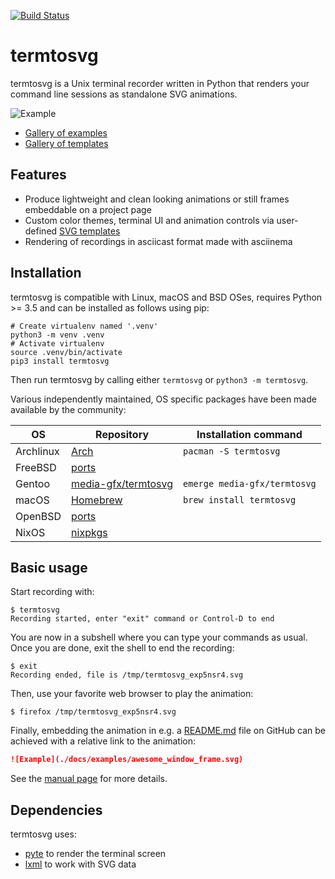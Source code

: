 [![Build Status](https://travis-ci.com/nbedos/termtosvg.svg?branch=develop)](https://travis-ci.com/nbedos/termtosvg)


# termtosvg
termtosvg is a Unix terminal recorder written in Python that renders your command
line sessions as standalone SVG animations.

![Example](./docs/examples/awesome_window_frame_powershell.svg)

* [Gallery of examples](https://nbedos.github.io/termtosvg/pages/examples.html)
* [Gallery of templates](https://nbedos.github.io/termtosvg/pages/templates.html)

## Features
* Produce lightweight and clean looking animations or still frames embeddable on a project page
* Custom color themes, terminal UI and animation controls via user-defined [SVG templates](man/termtosvg-templates.md)
* Rendering of recordings in asciicast format made with asciinema
    
## Installation
termtosvg is compatible with Linux, macOS and BSD OSes, requires Python >= 3.5 and can be installed as follows using pip:
```shell
# Create virtualenv named '.venv'
python3 -m venv .venv
# Activate virtualenv
source .venv/bin/activate
pip3 install termtosvg
```
Then run termtosvg by calling either `termtosvg` or `python3 -m termtosvg`.

Various independently maintained, OS specific packages have been made available by the community:

| OS       | Repository  | Installation command  |
|----------|-------------|---|
| Archlinux  | [Arch](https://www.archlinux.org/packages/community/any/termtosvg/)  |`pacman -S termtosvg`   |
| FreeBSD | [ports](https://www.freshports.org/graphics/py-termtosvg) | |
| Gentoo | [media-gfx/termtosvg](https://packages.gentoo.org/packages/media-gfx/termtosvg) | `emerge media-gfx/termtosvg`|
| macOS  | [Homebrew](https://formulae.brew.sh/formula/termtosvg)  |`brew install termtosvg`   |
| OpenBSD  | [ports](https://github.com/openbsd/ports/tree/master/graphics/termtosvg)  |   |
| NixOS | [nixpkgs](https://github.com/NixOS/nixpkgs/blob/master/pkgs/tools/misc/termtosvg/) | |


## Basic usage
Start recording with:

```
$ termtosvg
Recording started, enter "exit" command or Control-D to end
```

You are now in a subshell where you can type your commands as usual.
Once you are done, exit the shell to end the recording:

```
$ exit
Recording ended, file is /tmp/termtosvg_exp5nsr4.svg
```
Then, use your favorite web browser to play the animation:
```
$ firefox /tmp/termtosvg_exp5nsr4.svg
```

Finally, embedding the animation in e.g. a [README.md](README.md) file on GitHub can
be achieved with a relative link to the animation:
```markdown
![Example](./docs/examples/awesome_window_frame.svg)
```

See the [manual page](man/termtosvg.md) for more details.

## Dependencies
termtosvg uses:
* [pyte](https://github.com/selectel/pyte) to render the terminal screen
* [lxml](https://github.com/lxml/lxml) to work with SVG data
